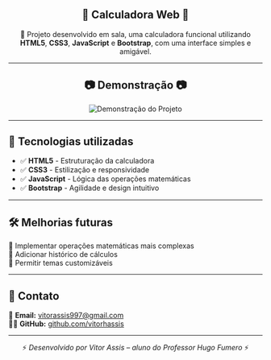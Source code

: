 <h2 align="center">🧮 Calculadora Web 🧮</h2>

<p align="center">
  🚀 Projeto desenvolvido em sala, uma calculadora funcional utilizando <strong>HTML5</strong>, <strong>CSS3</strong>, <strong>JavaScript</strong> e <strong>Bootstrap</strong>, com uma interface simples e amigável.
</p>

---

<h2 align="center">📷 Demonstração 📷</h2>

<p align="center">
  <img src="https://github.com/user-attachments/assets/018074ed-c70c-4ed3-99ce-d81237c3605e" alt="Demonstração do Projeto">
</p>

---

## 🚀 Tecnologias utilizadas  

- ✅ **HTML5** - Estruturação da calculadora  
- ✅ **CSS3** - Estilização e responsividade  
- ✅ **JavaScript** - Lógica das operações matemáticas  
- ✅ **Bootstrap** - Agilidade e design intuitivo  

---

## 🛠 Melhorias futuras  

🔹 Implementar operações matemáticas mais complexas  
🔹 Adicionar histórico de cálculos  
🔹 Permitir temas customizáveis  

---

## 📩 Contato  

📧 **Email:** [vitorassis997@gmail.com](mailto:vitorassis997@gmail.com)<br>
👨‍💻 **GitHub:** [github.com/vitorhassis](https://github.com/vitorhassis)

---

<p align="center">⚡ <em>Desenvolvido por Vitor Assis – aluno do Professor Hugo Fumero</em> ⚡</p>
